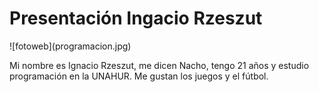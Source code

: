 <h1> Presentación Ingacio Rzeszut </h1>
![fotoweb](programacion.jpg)
<p>Mi nombre es Ignacio Rzeszut, me dicen Nacho, tengo 21 años y estudio programación en la UNAHUR. Me gustan los juegos y el fútbol.</p>

